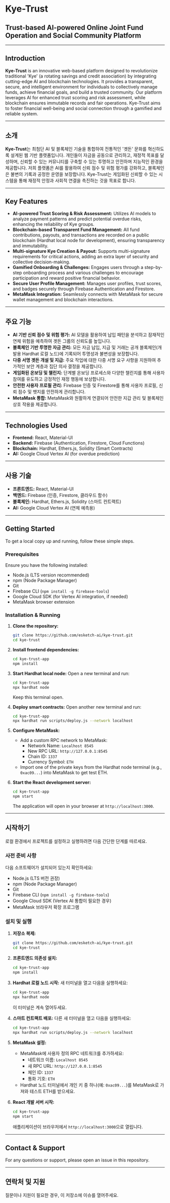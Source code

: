 # Kye-Trust

## Trust-based AI-powered Online Joint Fund Operation and Social Community Platform

---

## Introduction

**Kye-Trust** is an innovative web-based platform designed to revolutionize traditional 'Kye' (a rotating savings and credit association) by integrating cutting-edge AI and blockchain technologies. It provides a transparent, secure, and intelligent environment for individuals to collectively manage funds, achieve financial goals, and build a trusted community. Our platform leverages AI for enhanced trust scoring and risk assessment, while blockchain ensures immutable records and fair operations. Kye-Trust aims to foster financial well-being and social connection through a gamified and reliable system.

---

## 소개

**Kye-Trust**는 최첨단 AI 및 블록체인 기술을 통합하여 전통적인 '곗돈' 문화를 혁신하도록 설계된 웹 기반 플랫폼입니다. 개인들이 자금을 공동으로 관리하고, 재정적 목표를 달성하며, 신뢰할 수 있는 커뮤니티를 구축할 수 있는 투명하고 안전하며 지능적인 환경을 제공합니다. 저희 플랫폼은 AI를 활용하여 신뢰 점수 및 위험 평가를 강화하고, 블록체인은 불변의 기록과 공정한 운영을 보장합니다. Kye-Trust는 게임화된 신뢰할 수 있는 시스템을 통해 재정적 안정과 사회적 연결을 촉진하는 것을 목표로 합니다.

---

## Key Features

*   **AI-powered Trust Scoring & Risk Assessment:** Utilizes AI models to analyze payment patterns and predict potential overdue risks, enhancing the reliability of Kye groups.
*   **Blockchain-based Transparent Fund Management:** All fund contributions, payouts, and transactions are recorded on a public blockchain (Hardhat local node for development), ensuring transparency and immutability.
*   **Multi-signature Kye Creation & Payout:** Supports multi-signature requirements for critical actions, adding an extra layer of security and collective decision-making.
*   **Gamified Onboarding & Challenges:** Engages users through a step-by-step onboarding process and various challenges to encourage participation and reward positive financial behavior.
*   **Secure User Profile Management:** Manages user profiles, trust scores, and badges securely through Firebase Authentication and Firestore.
*   **MetaMask Integration:** Seamlessly connects with MetaMask for secure wallet management and blockchain interactions.

---

## 주요 기능

*   **AI 기반 신뢰 점수 및 위험 평가:** AI 모델을 활용하여 납입 패턴을 분석하고 잠재적인 연체 위험을 예측하여 곗돈 그룹의 신뢰도를 높입니다.
*   **블록체인 기반 투명한 자금 관리:** 모든 자금 납입, 지급 및 거래는 공개 블록체인(개발용 Hardhat 로컬 노드)에 기록되어 투명성과 불변성을 보장합니다.
*   **다중 서명 곗돈 개설 및 지급:** 주요 작업에 대한 다중 서명 요구 사항을 지원하여 추가적인 보안 계층과 집단 의사 결정을 제공합니다.
*   **게임화된 온보딩 및 챌린지:** 단계별 온보딩 프로세스와 다양한 챌린지를 통해 사용자 참여를 유도하고 긍정적인 재정 행동에 보상합니다.
*   **안전한 사용자 프로필 관리:** Firebase 인증 및 Firestore를 통해 사용자 프로필, 신뢰 점수 및 뱃지를 안전하게 관리합니다.
*   **MetaMask 통합:** MetaMask와 원활하게 연결되어 안전한 지갑 관리 및 블록체인 상호 작용을 제공합니다.

---

## Technologies Used

*   **Frontend:** React, Material-UI
*   **Backend:** Firebase (Authentication, Firestore, Cloud Functions)
*   **Blockchain:** Hardhat, Ethers.js, Solidity (Smart Contracts)
*   **AI:** Google Cloud Vertex AI (for overdue prediction)

---

## 사용 기술

*   **프론트엔드:** React, Material-UI
*   **백엔드:** Firebase (인증, Firestore, 클라우드 함수)
*   **블록체인:** Hardhat, Ethers.js, Solidity (스마트 컨트랙트)
*   **AI:** Google Cloud Vertex AI (연체 예측용)

---

## Getting Started

To get a local copy up and running, follow these simple steps.

### Prerequisites

Ensure you have the following installed:
*   Node.js (LTS version recommended)
*   npm (Node Package Manager)
*   Git
*   Firebase CLI (`npm install -g firebase-tools`)
*   Google Cloud SDK (for Vertex AI integration, if needed)
*   MetaMask browser extension

### Installation & Running

1.  **Clone the repository:**
    ```bash
    git clone https://github.com/esketch-ai/kye-trust.git
    cd kye-trust
    ```

2.  **Install frontend dependencies:**
    ```bash
    cd kye-trust-app
    npm install
    ```

3.  **Start Hardhat local node:**
    Open a new terminal and run:
    ```bash
    cd kye-trust-app
    npx hardhat node
    ```
    Keep this terminal open.

4.  **Deploy smart contracts:**
    Open another new terminal and run:
    ```bash
    cd kye-trust-app
    npx hardhat run scripts/deploy.js --network localhost
    ```

5.  **Configure MetaMask:**
    *   Add a custom RPC network to MetaMask:
        *   Network Name: `Localhost 8545`
        *   New RPC URL: `http://127.0.0.1:8545`
        *   Chain ID: `1337`
        *   Currency Symbol: `ETH`
    *   Import one of the private keys from the Hardhat node terminal (e.g., `0xac09...`) into MetaMask to get test ETH.

6.  **Start the React development server:**
    ```bash
    cd kye-trust-app
    npm start
    ```
    The application will open in your browser at `http://localhost:3000`.

---

## 시작하기

로컬 환경에서 프로젝트를 설정하고 실행하려면 다음 간단한 단계를 따르세요.

### 사전 준비 사항

다음 소프트웨어가 설치되어 있는지 확인하세요:
*   Node.js (LTS 버전 권장)
*   npm (Node Package Manager)
*   Git
*   Firebase CLI (`npm install -g firebase-tools`)
*   Google Cloud SDK (Vertex AI 통합이 필요한 경우)
*   MetaMask 브라우저 확장 프로그램

### 설치 및 실행

1.  **저장소 복제:**
    ```bash
    git clone https://github.com/esketch-ai/kye-trust.git
    cd kye-trust
    ```

2.  **프론트엔드 의존성 설치:**
    ```bash
    cd kye-trust-app
    npm install
    ```

3.  **Hardhat 로컬 노드 시작:**
    새 터미널을 열고 다음을 실행하세요:
    ```bash
    cd kye-trust-app
    npx hardhat node
    ```
    이 터미널은 계속 열어두세요.

4.  **스마트 컨트랙트 배포:**
    다른 새 터미널을 열고 다음을 실행하세요:
    ```bash
    cd kye-trust-app
    npx hardhat run scripts/deploy.js --network localhost
    ```

5.  **MetaMask 설정:**
    *   MetaMask에 사용자 정의 RPC 네트워크를 추가하세요:
        *   네트워크 이름: `Localhost 8545`
        *   새 RPC URL: `http://127.0.0.1:8545`
        *   체인 ID: `1337`
        *   통화 기호: `ETH`
    *   Hardhat 노드 터미널에서 개인 키 중 하나(예: `0xac09...`)를 MetaMask로 가져와 테스트 ETH를 받으세요.

6.  **React 개발 서버 시작:**
    ```bash
    cd kye-trust-app
    npm start
    ```
    애플리케이션이 브라우저에서 `http://localhost:3000`으로 열립니다.

---

## Contact & Support

For any questions or support, please open an issue in this repository.

---

## 연락처 및 지원

질문이나 지원이 필요한 경우, 이 저장소에 이슈를 열어주세요.
